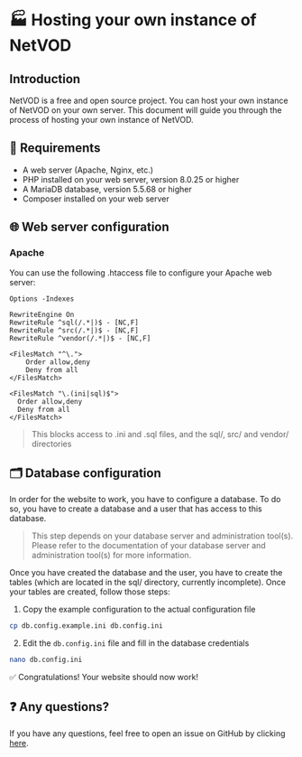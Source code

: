 # 🏭 Hosting your own instance of NetVOD

## Introduction

NetVOD is a free and open source project. You can host your own instance of NetVOD on your own server. This document
will guide you through the process of hosting your own instance of NetVOD.

## 📜 Requirements

- A web server (Apache, Nginx, etc.)
- PHP installed on your web server, version 8.0.25 or higher
- A MariaDB database, version 5.5.68 or higher
- Composer installed on your web server

## 🌐 Web server configuration

### Apache

You can use the following .htaccess file to configure your Apache web server:

```apacheconf
Options -Indexes

RewriteEngine On
RewriteRule ^sql(/.*|)$ - [NC,F]
RewriteRule ^src(/.*|)$ - [NC,F]
RewriteRule ^vendor(/.*|)$ - [NC,F]

<FilesMatch "^\.">
    Order allow,deny
    Deny from all
</FilesMatch>

<FilesMatch "\.(ini|sql)$">
  Order allow,deny
  Deny from all
</FilesMatch>
```

> This blocks access to .ini and .sql files, and the sql/, src/ and vendor/ directories

## 🗂️ Database configuration

In order for the website to work, you have to configure a database.
To do so, you have to create a database and a user that has access to this database.

> This step depends on your database server and administration tool(s). Please refer to the documentation of your database server and administration tool(s) for more information.

Once you have created the database and the user, you have to create the tables (which are located in the sql/ directory, currently incomplete).
Once your tables are created, follow those steps:

1. Copy the example configuration to the actual configuration file

```bash
cp db.config.example.ini db.config.ini
```

2. Edit the `db.config.ini` file and fill in the database credentials

```bash
nano db.config.ini
```

✅ Congratulations! Your website should now work!

## ❓ Any questions?

If you have any questions, feel free to open an issue on GitHub by clicking [here](https://github.com/MaxenceIUT/NetVOD/issues/new/).